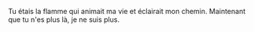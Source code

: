 Tu étais la flamme qui animait ma vie et éclairait mon chemin. Maintenant que tu n'es plus là, je ne suis plus.
